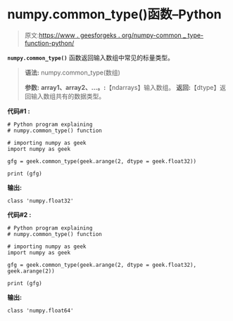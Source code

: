 # numpy.common_type()函数–Python

> 原文:[https://www . geesforgeks . org/numpy-common _ type-function-python/](https://www.geeksforgeeks.org/numpy-common_type-function-python/)

**`numpy.common_type()`** 函数返回输入数组中常见的标量类型。

> **语法:** numpy.common_type(数组)
> 
> **参数:**
> **array1、array2、…。:**【ndarrays】输入数组。
> **返回:**【dtype】返回输入数组共有的数据类型。

**代码#1 :**

```
# Python program explaining
# numpy.common_type() function

# importing numpy as geek 
import numpy as geek 

gfg = geek.common_type(geek.arange(2, dtype = geek.float32))

print (gfg)
```

**输出:**

```
class 'numpy.float32'

```

**代码#2 :**

```
# Python program explaining
# numpy.common_type() function

# importing numpy as geek 
import numpy as geek 

gfg = geek.common_type(geek.arange(2, dtype = geek.float32), geek.arange(2))

print (gfg)
```

**输出:**

```
class 'numpy.float64'

```